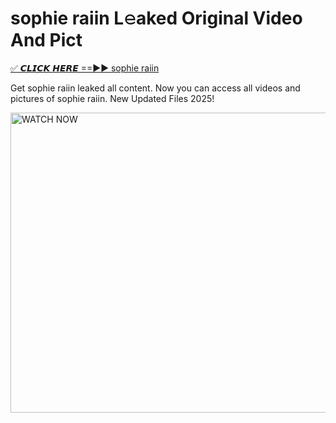 # sophie raiin L𝚎aked Original Video And Pict

<p><a href="https://cliphot.my.id/sophie+raiin" rel="nofollow">✅ 𝘾𝙇𝙄𝘾𝙆 𝙃𝙀𝙍𝙀 ==►► sophie raiin​</a></p>


<p>Get sophie raiin leaked all content. Now you can access all videos and pictures of sophie raiin. New Updated Files 2025!</p>


<p><a rel="nofollow" title="WATCH NOW" href="https://cliphot.my.id/sophie+raiin"><img border="sophie+raiin" height="480" width="720" title="WATCH NOW" alt="WATCH NOW" src="https://i.ibb.co.com/xMMVF88/686577567.gif"></a></p>
